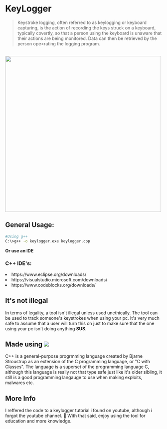 # KeyLogger 
>Keystroke logging, often referred to as keylogging or keyboard capturing, is the action of recording the keys struck on a keyboard, typically covertly, so that a
>person using the keyboard is unaware that their actions are being monitored. Data can then be retrieved by the person ope<rating the logging program.
<br>
<img src="https://home.sophos.com/en-us/medialibrary/Microsites/Home/SecurityCenter/what-is-a-keylogger.jpg" width="500px">

## General Usage:
```bash
#Using g++
C:\>g++ -o keylogger.exe keylogger.cpp
```
**Or use an IDE**
### C++ IDE's:
<li>https://www.eclipse.org/downloads/</li>
<li>https://visualstudio.microsoft.com/downloads/</li>
<li>https://www.codeblocks.org/downloads/</li>

## It's not illegal
In terms of legality, a tool isn't illegal unless used unethically. The tool can be used to track someone's keystrokes when using your pc. It's very much safe to assume that a user will turn this on just to make sure that the one using your pc isn't doing anything **SUS**.

## Made using <img src="https://camo.githubusercontent.com/04a68d28c34b095402af3f66b15a65b9802c0d7ffdfa813635f65a9dbb18c16e/68747470733a2f2f696d672e69636f6e73382e636f6d2f636f6c6f722f34382f3030303030302f632d706c75732d706c75732d6c6f676f2e706e67"> 
C++ is a general-purpose progrmming language created by Bjarne Stroustrup as an extension of the C programming language, or "C with Classes".
The language is a superset of the programming language C, although this language is really not that type safe just like it's older sibling, it still is a good 
programming langauge to use when making exploits, malwares etc.

## More Info
I reffered the code to a keylogger tutorial i found on youtube, although i forgot the youtube channel. 🤦
With that said, enjoy using the tool for education and more knowledge.
